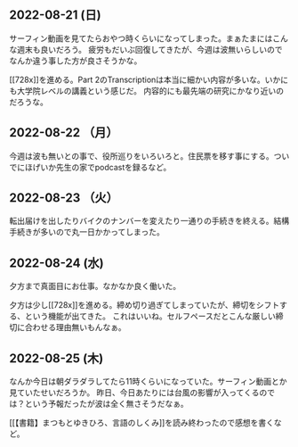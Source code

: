 ## 2022-08-21 (日)

サーフィン動画を見てたらおやつ時くらいになってしまった。まぁたまにはこんな週末も良いだろう。
疲労もだいぶ回復してきたが、今週は波無いらしいのでなんか違う事した方が良さそうかな。

[[728x]]を進める。Part 2のTranscriptionは本当に細かい内容が多いな。いかにも大学院レベルの講義という感じだ。
内容的にも最先端の研究にかなり近いのだろうな。

## 2022-08-22 （月）

今週は波も無いとの事で、役所巡りをいろいろと。住民票を移す事にする。ついでにほげいか先生の家でpodcastを録るなど。

## 2022-08-23 （火）

転出届けを出したりバイクのナンバーを変えたり一通りの手続きを終える。結構手続きが多いので丸一日かかってしまった。

## 2022-08-24 (水)

夕方まで真面目にお仕事。なかなか良く働いた。

夕方は少し[[728x]]を進める。締め切り過ぎてしまっていたが、締切をシフトする、という機能が出てきた。
これはいいね。セルフペースだとこんな厳しい締切に合わせる理由無いもんなぁ。

## 2022-08-25 (木)

なんか今日は朝ダラダラしてたら11時くらいになっていた。サーフィン動画とか見ていたせいだろうか。
昨日、今日あたりには台風の影響が入ってくるのでは？という予報だったが波は全く無さそうだなぁ。

[[【書籍】まつもとゆきひろ、言語のしくみ]]を読み終わったので感想を書くなど。